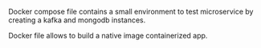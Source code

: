 Docker compose file contains a small environment to test microservice by creating a kafka and mongodb instances.


Docker file allows to build a native image containerized app.
